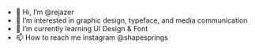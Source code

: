 - 👋 Hi, I’m @rejazer
- 👀 I’m interested in graphic design, typeface, and media communication
- 🌱 I’m currently learning UI Design & Font 
- 📫 How to reach me instagram @shapesprings

<!---
rejazer/rejazer is a ✨ special ✨ repository because its `README.md` (this file) appears on your GitHub profile.
You can click the Preview link to take a look at your changes.
--->
